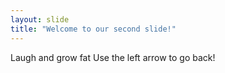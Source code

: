 ```yaml
---
layout: slide
title: "Welcome to our second slide!"
---
```

Laugh and grow fat
Use the left arrow to go back!
